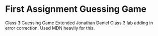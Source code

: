 # First Assignment Guessing Game
Class 3 Guessing Game Extended
Jonathan Daniel Class 3 lab adding in error correction. Used MDN heavily for this.
